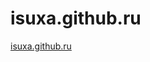 # isuxa.github.ru
<html>
  <head>
    <title>Ссылка на сайт</title>
  </head>
  <body>
    <a href ="main.html">isuxa.github.ru</a>
  </body>
</html>
